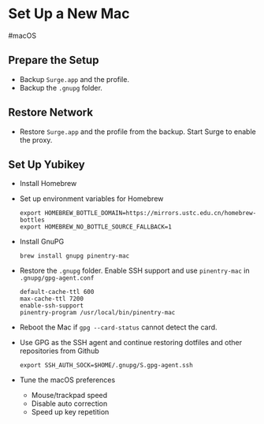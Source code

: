 # Set Up a New Mac

#macOS

## Prepare the Setup

* Backup `Surge.app` and the profile.
* Backup the `.gnupg` folder.

## Restore Network

* Restore `Surge.app` and the profile from the backup. Start Surge to enable the proxy.

## Set Up Yubikey

* Install Homebrew
* Set up environment variables for Homebrew

    ```
    export HOMEBREW_BOTTLE_DOMAIN=https://mirrors.ustc.edu.cn/homebrew-bottles
    export HOMEBREW_NO_BOTTLE_SOURCE_FALLBACK=1
    ```

* Install GnuPG

    ```
    brew install gnupg pinentry-mac
    ```

* Restore the `.gnupg` folder. Enable SSH support and use `pinentry-mac` in `.gnupg/gpg-agent.conf`

    ```
    default-cache-ttl 600
    max-cache-ttl 7200
    enable-ssh-support
    pinentry-program /usr/local/bin/pinentry-mac
    ```

* Reboot the Mac if `gpg --card-status` cannot detect the card.
* Use GPG as the SSH agent and continue restoring dotfiles and other repositories from Github

    ```
    export SSH_AUTH_SOCK=$HOME/.gnupg/S.gpg-agent.ssh
    ```

* Tune the macOS preferences
    * Mouse/trackpad speed
    * Disable auto correction
    * Speed up key repetition
